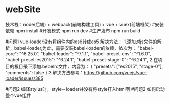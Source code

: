 # webSite
技术栈：node(后端) + webpack(前端构建工具) + vue + vuex(前端框架)
#安装依赖
npm install
#开发模式
npm run dev
#生产发布
npm run build


#问题1
vue-loader没有将组件内的es6转成es5
解决方法：
    1.添加对js文件的解析，babel-loader,为此，需要安装babel-loader的依赖，依次为：
        "babel-core": "^6.25.0",
        "babel-loader": "^7.1.1",
        "babel-preset-env": "^1.6.0",
        "babel-preset-es2015": "^6.24.1",
        "babel-preset-stage-0": "^6.24.1",
    2.在项目的根目录下添加.bebelrc文件，内容为：
    {
        "presets": ["es2015", "stage-0"],
        "comments": false
    }
    3.解决方法参考：https://github.com/vuejs/vue-loader/issues/385

#问题2
编译stylus时，style－loader并没有将style打入html啊
#问题2
如何启动整个vue组件